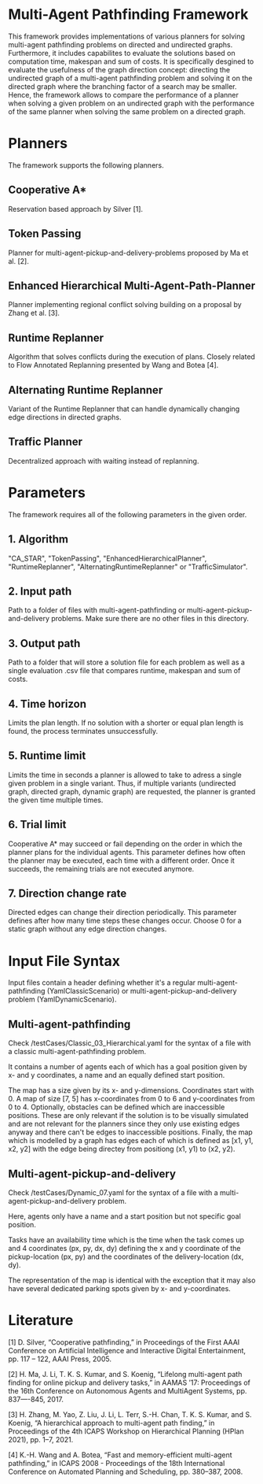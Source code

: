 # Multi-Agent Pathfinding Framework

This framework provides implementations of various planners for solving multi-agent pathfinding problems on directed and undirected graphs.
Furthermore, it includes capabilites to evaluate the solutions based on computation time, makespan and sum of costs. 
It is specifically desgined to evaluate the usefulness of the graph direction concept: directing the undirected graph of a multi-agent pathfinding problem
and solving it on the directed graph where the branching factor of a search may be smaller. Hence, the framework allows to compare the performance
of a planner when solving a given problem on an undirected graph with the performance of the same planner when solving the same problem on a directed graph.



# Planners

The framework supports the following planners.

## Cooperative A*
Reservation based approach by Silver [1].

## Token Passing
Planner for multi-agent-pickup-and-delivery-problems proposed by Ma et al. [2].

## Enhanced Hierarchical Multi-Agent-Path-Planner
Planner implementing regional conflict solving building on a proposal by Zhang et al. [3].

## Runtime Replanner
Algorithm that solves conflicts during the execution of plans. Closely related to Flow Annotated Replanning presented by Wang and Botea [4].

## Alternating Runtime Replanner
Variant of the Runtime Replanner that can handle dynamically changing edge directions in directed graphs.

## Traffic Planner
Decentralized approach with waiting instead of replanning.



# Parameters

The framework requires all of the following parameters in the given order.

## 1. Algorithm
"CA_STAR", "TokenPassing", "EnhancedHierarchicalPlanner", "RuntimeReplanner", "AlternatingRuntimeReplanner" or "TrafficSimulator".

## 2. Input path
Path to a folder of files with multi-agent-pathfinding or multi-agent-pickup-and-delivery problems. Make sure there are no other files in this directory.

## 3. Output path
Path to a folder that will store a solution file for each problem as well as a single evaluation .csv file that compares runtime, makespan and sum of costs.

## 4. Time horizon
Limits the plan length. If no solution with a shorter or equal plan length is found, the process terminates unsuccessfully.

## 5. Runtime limit
Limits the time in seconds a planner is allowed to take to adress a single given problem in a single variant.
Thus, if multiple variants (undirected graph, directed graph, dynamic graph) are requested, the planner is granted the given time multiple times.

## 6. Trial limit
Cooperative A* may succeed or fail depending on the order in which the planner plans for the individual agents.
This parameter defines how often the planner may be executed, each time with a different order.
Once it succeeds, the remaining trials are not executed anymore.

## 7. Direction change rate
Directed edges can change their direction periodically. This parameter defines after how many time steps these changes occur.
Choose 0 for a static graph without any edge direction changes.



# Input File Syntax

Input files contain a header defining whether it's a regular multi-agent-pathfinding (YamlClassicScenario) or multi-agent-pickup-and-delivery problem (YamlDynamicScenario).

## Multi-agent-pathfinding

Check /testCases/Classic_03_Hierarchical.yaml for the syntax of a file with a classic multi-agent-pathfinding problem.

It contains a number of agents each of which has a goal position given by x- and y coordinates, a name and an equally defined start position.

The map has a size given by its x- and y-dimensions. Coordinates start with 0. A map of size [7, 5] has x-coordinates from 0 to 6 and y-coordinates from 0 to 4.
Optionally, obstacles can be defined which are inaccessible positions. These are only relevant if the solution is to be visually simulated and are not relevant
for the planners since they only use existing edges anyway and there can't be edges to inaccessible positions.
Finally, the map which is modelled by a graph has edges each of which is defined as [x1, y1, x2, y2] with the edge being directey from positiong (x1, y1) to (x2, y2).


## Multi-agent-pickup-and-delivery

Check /testCases/Dynamic_07.yaml for the syntax of a file with a multi-agent-pickup-and-delivery problem.

Here, agents only have a name and a start position but not specific goal position.

Tasks have an availability time which is the time when the task comes up
and 4 coordinates (px, py, dx, dy) defining the x and y coordinate of the pickup-location (px, py) and the coordinates of the delivery-location (dx, dy).

The representation of the map is identical with the exception that it may also have  several dedicated parking spots given by x- and y-coordinates.



# Literature

[1] D. Silver, “Cooperative pathfinding,” in Proceedings of the First AAAI Conference
on Artificial Intelligence and Interactive Digital Entertainment, pp. 117 –
122, AAAI Press, 2005.

[2] H. Ma, J. Li, T. K. S. Kumar, and S. Koenig, “Lifelong multi-agent path finding
for online pickup and delivery tasks,” in AAMAS ’17: Proceedings of the 16th
Conference on Autonomous Agents and MultiAgent Systems, pp. 837—-845,
2017.

[3] H. Zhang, M. Yao, Z. Liu, J. Li, L. Terr, S.-H. Chan, T. K. S. Kumar, and
S. Koenig, “A hierarchical approach to multi-agent path finding,” in Proceedings
of the 4th ICAPS Workshop on Hierarchical Planning (HPlan 2021), pp. 1–7,
2021.

[4] K.-H. Wang and A. Botea, “Fast and memory-efficient multi-agent pathfinding,”
in ICAPS 2008 - Proceedings of the 18th International Conference on Automated
Planning and Scheduling, pp. 380–387, 2008.
